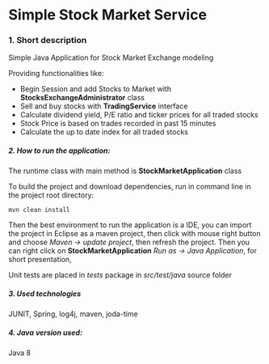 Simple Stock Market Service
===

### 1. Short description

Simple Java Application for Stock Market Exchange modeling

Providing functionalities like:

- Begin Session and add Stocks to Market with **StocksExchangeAdministrator** class
- Sell and buy stocks with **TradingService** interface
- Calculate dividend yield, P/E ratio and ticker prices for all traded stocks
- Stock Price is based on trades recorded in past 15 minutes
- Calculate the up to date index for all traded stocks

##### 2. How to run the application:

The runtime class with main method is **StockMarketApplication** class

To build the project and download dependencies, run in command line in the project root directory:

	mvn clean install

Then the best environment to run the application is a IDE, you can import the project in Eclipse as a maven project, then click with mouse right button and choose *Maven -> update project*, then refresh the project. Then you can right click on **StockMarketApplication** *Run as -> Java Application*, for short presentation, 

Unit tests are placed in *tests* package in *src/test/java* source folder

##### 3. Used technologies
JUNIT, Spring, log4j, maven, joda-time

##### 4. Java version used: 
Java 8





